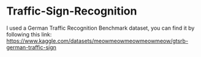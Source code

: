 # Traffic-Sign-Recognition
I used a German Traffic Recognition Benchmark dataset, you can find it by following this link: https://www.kaggle.com/datasets/meowmeowmeowmeowmeow/gtsrb-german-traffic-sign
